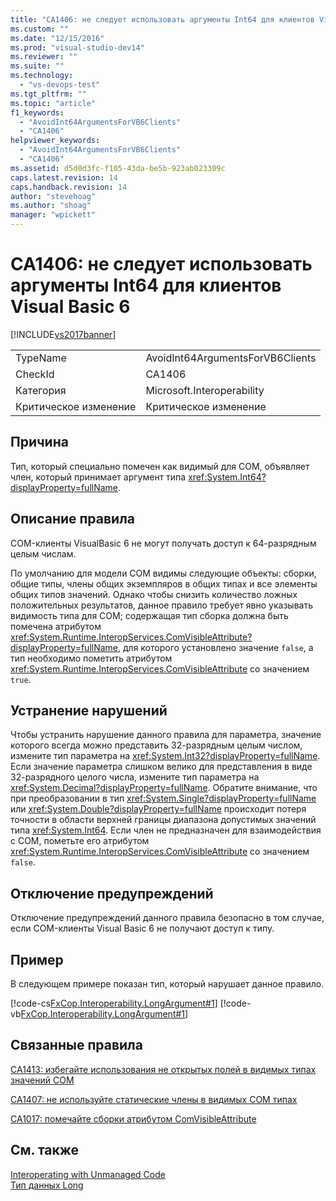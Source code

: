 ```yaml
---
title: "CA1406: не следует использовать аргументы Int64 для клиентов Visual Basic 6 | Microsoft Docs"
ms.custom: ""
ms.date: "12/15/2016"
ms.prod: "visual-studio-dev14"
ms.reviewer: ""
ms.suite: ""
ms.technology: 
  - "vs-devops-test"
ms.tgt_pltfrm: ""
ms.topic: "article"
f1_keywords: 
  - "AvoidInt64ArgumentsForVB6Clients"
  - "CA1406"
helpviewer_keywords: 
  - "AvoidInt64ArgumentsForVB6Clients"
  - "CA1406"
ms.assetid: d5d0d3fc-f105-43da-be5b-923ab023309c
caps.latest.revision: 14
caps.handback.revision: 14
author: "stevehoag"
ms.author: "shoag"
manager: "wpickett"
---
```

# CA1406: не следует использовать аргументы Int64 для клиентов Visual Basic 6
[!INCLUDE[vs2017banner](../code-quality/includes/vs2017banner.md)]

|||  
|-|-|  
|TypeName|AvoidInt64ArgumentsForVB6Clients|  
|CheckId|CA1406|  
|Категория|Microsoft.Interoperability|  
|Критическое изменение|Критическое изменение|  
  
## Причина  
 Тип, который специально помечен как видимый для COM, объявляет член, который принимает аргумент типа <xref:System.Int64?displayProperty=fullName>.  
  
## Описание правила  
 COM\-клиенты VisualBasic 6 не могут получать доступ к 64\-разрядным целым числам.  
  
 По умолчанию для модели COM видимы следующие объекты: сборки, общие типы, члены общих экземпляров в общих типах и все элементы общих типов значений.  Однако чтобы снизить количество ложных положительных результатов, данное правило требует явно указывать видимость типа для COM; содержащая тип сборка должна быть помечена атрибутом <xref:System.Runtime.InteropServices.ComVisibleAttribute?displayProperty=fullName>, для которого установлено значение `false`, а тип необходимо пометить атрибутом <xref:System.Runtime.InteropServices.ComVisibleAttribute> со значением `true`.  
  
## Устранение нарушений  
 Чтобы устранить нарушение данного правила для параметра, значение которого всегда можно представить 32\-разрядным целым числом, измените тип параметра на <xref:System.Int32?displayProperty=fullName>.  Если значение параметра слишком велико для представления в виде 32\-разрядного целого числа, измените тип параметра на <xref:System.Decimal?displayProperty=fullName>.  Обратите внимание, что при преобразовании в тип <xref:System.Single?displayProperty=fullName> или <xref:System.Double?displayProperty=fullName> происходит потеря точности в области верхней границы диапазона допустимых значений типа <xref:System.Int64>.  Если член не предназначен для взаимодействия с COM, пометьте его атрибутом <xref:System.Runtime.InteropServices.ComVisibleAttribute> со значением `false`.  
  
## Отключение предупреждений  
 Отключение предупреждений данного правила безопасно в том случае, если COM\-клиенты Visual Basic 6 не получают доступ к типу.  
  
## Пример  
 В следующем примере показан тип, который нарушает данное правило.  
  
 [!code-cs[FxCop.Interoperability.LongArgument#1](../code-quality/codesnippet/CSharp/ca1406-avoid-int64-arguments-for-visual-basic-6-clients_1.cs)]
 [!code-vb[FxCop.Interoperability.LongArgument#1](../code-quality/codesnippet/VisualBasic/ca1406-avoid-int64-arguments-for-visual-basic-6-clients_1.vb)]  
  
## Связанные правила  
 [CA1413: избегайте использования не открытых полей в видимых типах значений COM](../code-quality/ca1413-avoid-non-public-fields-in-com-visible-value-types.md)  
  
 [CA1407: не используйте статические члены в видимых COM типах](../Topic/CA1407:%20Avoid%20static%20members%20in%20COM%20visible%20types.md)  
  
 [CA1017: помечайте сборки атрибутом ComVisibleAttribute](../code-quality/ca1017-mark-assemblies-with-comvisibleattribute.md)  
  
## См. также  
 [Interoperating with Unmanaged Code](../Topic/Interoperating%20with%20Unmanaged%20Code.md)   
 [Тип данных Long](/dotnet/visual-basic/language-reference/data-types/long-data-type)